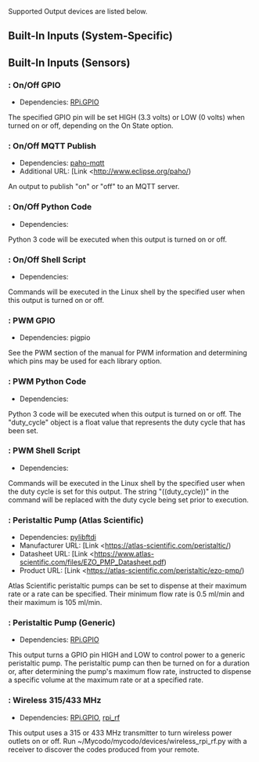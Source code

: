 Supported Output devices are listed below.

## Built-In Inputs (System-Specific)

## Built-In Inputs (Sensors)

### : On/Off GPIO

- Dependencies: [RPi.GPIO](https://pypi.org/project/RPi.GPIO)

The specified GPIO pin will be set HIGH (3.3 volts) or LOW (0 volts) when turned on or off, depending on the On State option.

### : On/Off MQTT Publish

- Dependencies: [paho-mqtt](https://pypi.org/project/paho-mqtt)
- Additional URL: [Link <http://www.eclipse.org/paho/)

An output to publish "on" or "off" to an MQTT server.

### : On/Off Python Code

- Dependencies: 

Python 3 code will be executed when this output is turned on or off.

### : On/Off Shell Script

- Dependencies: 

Commands will be executed in the Linux shell by the specified user when this output is turned on or off.

### : PWM GPIO

- Dependencies: pigpio

See the PWM section of the manual for PWM information and determining which pins may be used for each library option. 

### : PWM Python Code

- Dependencies: 

Python 3 code will be executed when this output is turned on or off. The "duty_cycle" object is a float value that represents the duty cycle that has been set.

### : PWM Shell Script

- Dependencies: 

Commands will be executed in the Linux shell by the specified user when the duty cycle is set for this output. The string "((duty_cycle))" in the command will be replaced with the duty cycle being set prior to execution.

### : Peristaltic Pump (Atlas Scientific)

- Dependencies: [pylibftdi](https://pypi.org/project/pylibftdi)
- Manufacturer URL: [Link <https://atlas-scientific.com/peristaltic/)
- Datasheet URL: [Link <https://www.atlas-scientific.com/files/EZO_PMP_Datasheet.pdf)
- Product URL: [Link <https://atlas-scientific.com/peristaltic/ezo-pmp/)

Atlas Scientific peristaltic pumps can be set to dispense at their maximum rate or a rate can be specified. Their minimum flow rate is 0.5 ml/min and their maximum is 105 ml/min.

### : Peristaltic Pump (Generic)

- Dependencies: [RPi.GPIO](https://pypi.org/project/RPi.GPIO)

This output turns a GPIO pin HIGH and LOW to control power to a generic peristaltic pump. The peristaltic pump can then be turned on for a duration or, after determining the pump's maximum flow rate, instructed to dispense a specific volume at the maximum rate or at a specified rate.

### : Wireless 315/433 MHz

- Dependencies: [RPi.GPIO](https://pypi.org/project/RPi.GPIO), [rpi_rf](https://pypi.org/project/rpi_rf)

This output uses a 315 or 433 MHz transmitter to turn wireless power outlets on or off. Run ~/Mycodo/mycodo/devices/wireless_rpi_rf.py with a receiver to discover the codes produced from your remote.


